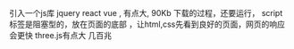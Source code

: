 引入一个js库 jquery react vue , 有点大, 90Kb 下载的过程，还要运行， script 标签是阻塞型的，放在页面的底部
，让html,css先看到良好的页面，网页的响应会更快
three.js有点大 几百兆
